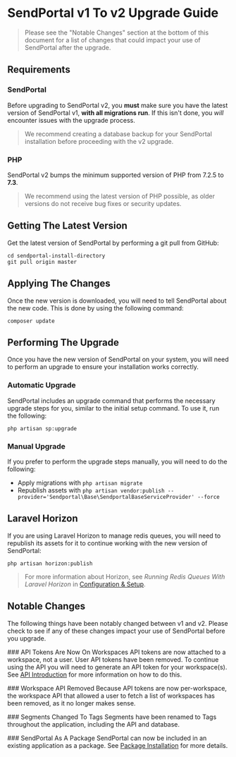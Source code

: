 # SendPortal v1 To v2 Upgrade Guide

> Please see the "Notable Changes" section at the bottom of this document for a list of changes that could impact your use of SendPortal after the upgrade.

## Requirements

### SendPortal
Before upgrading to SendPortal v2, you __must__ make sure you have the latest version of SendPortal v1, __with all migrations run__. If this isn't done, you _will_ encounter issues with the upgrade process.

> We recommend creating a database backup for your SendPortal installation before proceeding with the v2 upgrade.

### PHP
SendPortal v2 bumps the minimum supported version of PHP from 7.2.5 to __7.3__.

> We recommend using the latest version of PHP possible, as older versions do not receive bug fixes or security updates.

## Getting The Latest Version
Get the latest version of SendPortal by performing a git pull from GitHub:

```
cd sendportal-install-directory
git pull origin master
```

## Applying The Changes
Once the new version is downloaded, you will need to tell SendPortal about the new code. This is done by using the following command:

```
composer update
```

## Performing The Upgrade
Once you have the new version of SendPortal on your system, you will need to perform an upgrade to ensure your installation works correctly.

### Automatic Upgrade
SendPortal includes an upgrade command that performs the necessary upgrade steps for you, similar to the initial setup command. To use it, run the following:

```
php artisan sp:upgrade
```

### Manual Upgrade
If you prefer to perform the upgrade steps manually, you will need to do the following:

- Apply migrations with `php artisan migrate`
- Republish assets with `php artisan vendor:publish --provider='Sendportal\Base\SendportalBaseServiceProvider' --force`

## Laravel Horizon
If you are using Laravel Horizon to manage redis queues, you will need to republish its assets for it to continue working with the new version of SendPortal:

```
php artisan horizon:publish
```

> For more information about Horizon, see _Running Redis Queues With Laravel Horizon_ in [Configuration & Setup](/docs/getting-started/configuration-and-setup).

## Notable Changes
The following things have been notably changed between v1 and v2. Please check to see if any of these changes impact your use of SendPortal before you upgrade.

### API Tokens Are Now On Workspaces
API tokens are now attached to a workspace, not a user. User API tokens have been removed. To continue using the API you will need to generate an API token for your workspace(s). See [API Introduction](/docs/api/introduction) for more information on how to do this.

### Workspace API Removed
Because API tokens are now per-workspace, the workspace API that allowed a user to fetch a list of workspaces has been removed, as it no longer makes sense.

### Segments Changed To Tags
Segments have been renamed to Tags throughout the application, including the API and database.

### SendPortal As A Package
SendPortal can now be included in an existing application as a package. See [Package Installation](/docs/package-installation) for more details.
